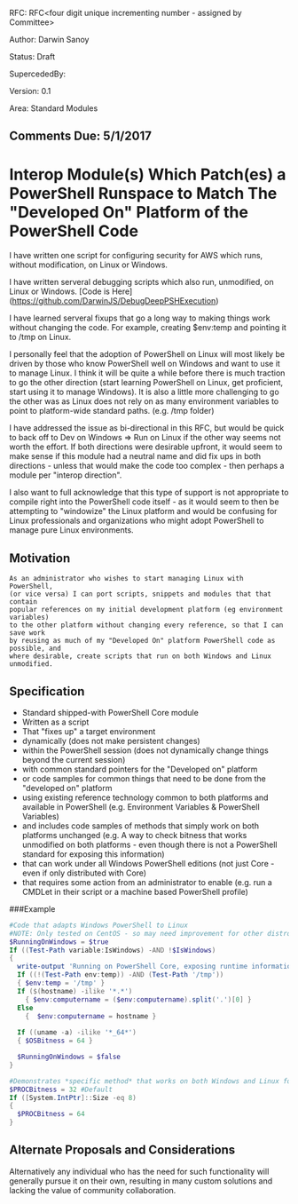 
RFC: RFC<four digit unique incrementing number - assigned by Committee>

Author: Darwin Sanoy

Status: Draft

SupercededBy:

Version: 0.1

Area: Standard Modules

Comments Due: 5/1/2017
---

# Interop Module(s) Which Patch(es) a PowerShell Runspace to Match The "Developed On" Platform of the PowerShell Code

I have written one script for configuring security for AWS which runs, without modification, on Linux or Windows.

I have written serveral debugging scripts which also run, unmodified, on Linux or Windows.  [Code is Here] (https://github.com/DarwinJS/DebugDeepPSHExecution)

I have learned serveral fixups that go a long way to making things work without changing the code.  For example, creating $env:temp and pointing it to /tmp on Linux.

I personally feel that the adoption of PowerShell on Linux will most likely be 
driven by those who know PowerShell well on Windows and want to use it to manage Linux.  I think it will be quite a while before there is much traction to
go the other direction (start learning PowerShell on Linux, get proficient, start using it to manage Windows).  It is also a little more challenging to go the other
was as Linux does not rely on as many environment variables to point to platform-wide standard paths.  (e.g. /tmp folder)  


I have addressed the issue as bi-directional in this RFC, but would be quick to back off to Dev on Windows => Run on Linux if the other way seems not worth the effort.
If both directions were desirable upfront, it would seem to make sense if this module had a neutral name and did fix ups in both directions - 
unless that would make the code too complex - then perhaps a module per "interop direction".

I also want to full acknowledge that this type of support is not appropriate to compile right into the PowerShell code itself - as it would seem to then be attempting 
to "windowize" the Linux platform and would be confusing for Linux professionals and organizations who might adopt PowerShell to manage pure Linux environments.

## Motivation

    As an administrator who wishes to start managing Linux with PowerShell,
    (or vice versa) I can port scripts, snippets and modules that that contain 
    popular references on my initial development platform (eg environment variables) 
    to the other platform without changing every reference, so that I can save work 
    by reusing as much of my "Developed On" platform PowerShell code as possible, and 
    where desirable, create scripts that run on both Windows and Linux unmodified.

## Specification

- Standard shipped-with PowerShell Core module
- Written as a script
- That "fixes up" a target environment
- dynamically (does not make persistent changes)
- within the PowerShell session (does not dynamically change things beyond the current session)
- with common standard pointers for the "Developed on" platform
- or code samples for common things that need to be done from the "developed on" platform
- using existing reference technology common to both platforms and available in PowerShell (e.g. Environment Variables & PowerShell Variables)
- and includes code samples of methods that simply work on both platforms unchanged (e.g. A way to check bitness that works unmodified on both platforms - even though there is not a PowerShell standard for exposing this information)
- that can work under all Windows PowerShell editions (not just Core - even if only distributed with Core)
- that requires some action from an administrator to enable (e.g. run a CMDLet in their script or a machine based PowerShell profile)

###Example

~~~~PowerShell
#Code that adapts Windows PowerShell to Linux
#NOTE: Only tested on CentOS - so may need improvement for other distros
$RunningOnWindows = $true
If ((Test-Path variable:IsWindows) -AND !$IsWindows)
{
  write-output 'Running on PowerShell Core, exposing runtime information'
  If ((!(Test-Path env:temp)) -AND (Test-Path '/tmp'))
  { $env:temp = '/tmp' }
  If ($(hostname) -ilike '*.*')
    { $env:computername = ($env:computername).split('.')[0] }
  Else
    {  $env:computername = hostname }
  
  If ((uname -a) -ilike '*_64*')
  { $OSBitness = 64 }

  $RunningOnWindows = $false
}

#Demonstrates *specific method* that works on both Windows and Linux for Process Bitness
$PROCBitness = 32 #Default
If ([System.IntPtr]::Size -eq 8)
{
  $PROCBitness = 64
}
~~~~

## Alternate Proposals and Considerations

Alternatively any individual who has the need for such functionality will generally pursue it on their own, resulting in many custom solutions and lacking the value of community collaboration.